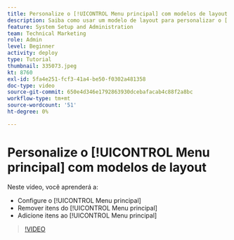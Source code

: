 ```yaml
---
title: Personalize o [!UICONTROL Menu principal] com modelos de layout
description: Saiba como usar um modelo de layout para personalizar o [!UICONTROL Menu principal].
feature: System Setup and Administration
team: Technical Marketing
role: Admin
level: Beginner
activity: deploy
type: Tutorial
thumbnail: 335073.jpeg
kt: 8760
exl-id: 5fa4e251-fcf3-41a4-be50-f0302a481358
doc-type: video
source-git-commit: 650e4d346e1792863930dcebafacab4c88f2a8bc
workflow-type: tm+mt
source-wordcount: '51'
ht-degree: 0%

---
```


# Personalize o [!UICONTROL Menu principal] com modelos de layout

Neste vídeo, você aprenderá a:

* Configure o [!UICONTROL Menu principal]
* Remover itens do [!UICONTROL Menu principal]
* Adicione itens ao [!UICONTROL Menu principal]


>[!VIDEO](https://video.tv.adobe.com/v/335073/?quality=12&learn=on)
